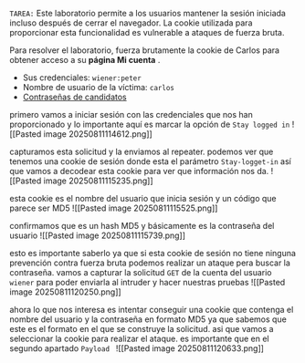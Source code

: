 `TAREA:` Este laboratorio permite a los usuarios mantener la sesión iniciada incluso después de cerrar el navegador. La cookie utilizada para proporcionar esta funcionalidad es vulnerable a ataques de fuerza bruta.

Para resolver el laboratorio, fuerza brutamente la cookie de Carlos para obtener acceso a su **página Mi cuenta** .

- Sus credenciales: `wiener:peter`
- Nombre de usuario de la víctima: `carlos`
- [Contraseñas de candidatos](https://portswigger.net/web-security/authentication/auth-lab-passwords)

primero vamos a iniciar sesión con las credenciales que nos han proporcionado y lo importante aquí es marcar la opción de `Stay logged in`
![[Pasted image 20250811114612.png]]

capturamos esta solicitud y la enviamos al repeater. podemos ver que tenemos una cookie de sesión donde esta el parámetro `Stay-logget-in` así que vamos a decodear esta cookie para ver que información nos da.
![[Pasted image 20250811115235.png]]

esta cookie es el nombre del usuario que inicia sesión y un código que parece ser MD5
![[Pasted image 20250811115525.png]]

confirmamos que es un hash MD5 y básicamente es la contraseña del usuario
![[Pasted image 20250811115739.png]]

esto es importante saberlo ya que si esta cookie de sesión no tiene ninguna prevención contra fuerza bruta podemos realizar un ataque pera buscar la contraseña. vamos a capturar la solicitud `GET` de la cuenta del usuario `wiener` para poder enviarla al intruder y hacer nuestras pruebas
![[Pasted image 20250811120250.png]]

ahora lo que nos interesa es intentar conseguir una cookie que contenga el nombre del usuario y la contraseña en formato MD5 ya que sabemos que este es el formato en el que se construye la solicitud. asi que vamos a seleccionar la cookie para realizar el ataque. es importante que en el segundo apartado `Payload `
![[Pasted image 20250811120633.png]]